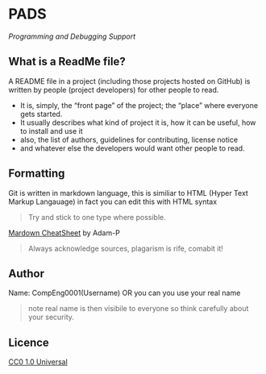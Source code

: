 # PADS 
*Programming and Debugging Support*

## What is a ReadMe file?

A README file in a project (including those projects hosted on GitHub) is written by people (project developers) for other people to read. 
* It is, simply, the “front page” of the project; the “place” where everyone gets started. 
* It usually describes what kind of project it is, how it can be useful, how to install and use it
* also, the list of authors, guidelines for contributing, license notice 
* and whatever else the developers would want other people to read.

## Formatting

Git is written in markdown language, this is similiar to HTML (Hyper Text Markup Langauage) in fact you can edit this with HTML syntax
> Try and stick to one type where possible.

[Mardown CheatSheet](https://github.com/adam-p/markdown-here/wiki/Markdown-Cheatsheet) by Adam-P
> Always acknowledge sources, plagarism is rife, comabit it!
## Author
Name: CompEng0001(Username) OR you can you use your real name
> note real name is then visibile to everyone so think carefully about your security.

## Licence 
[CC0 1.0 Universal](https://github.com/CompEng0001/PADS/blob/master/LICENSE.md)